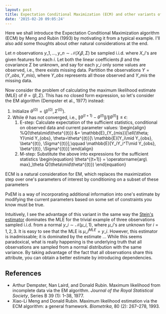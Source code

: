 ```yaml
---
layout: post
title: Expectation Conditional Maximization (ECM) and other variants of EM
date: '2015-02-20 09:05:24'
---
```


Here we shall introduce the Expectation Conditional Maximization algorithm (ECM) by Meng and Rubin (1993) by motivating it from a typical example. I'll also add some thoughts about other natural considerations at the end.

Let $n$ observations $y\_1,\ldots,y\_n\sim\mathcal{N}(X_i\beta, \Sigma)$ be sampled i.i.d. where $X\_i$'s are given features for each $i$. Let both the linear coefficients $\beta$ and the covariance $\Sigma$ be unknown, and say for each $y\_i$ only some values are observed, i.e., there exists missing data. Partition the observations $Y=(Y\_{obs},Y\_{mis})$, where $Y\_{obs}$ represents all those observed and $Y\_{mis}$ the missing data.

Now consider the problem of calculating the maximum likelihood estimate (MLE) of $\theta=(\beta,\Sigma)$. This has no closed form expression, so let's consider the EM algorithm (Dempster et al., 1977) instead:

1. Initialize $\theta^{(0)}=(\beta^{(0)},\Sigma^{(0)})$.
2. While $\theta$ has not converged, i.e., $\|\theta^{(t+1)}-\theta^{(t)}\|/\|\theta^{(t)}\|\le\epsilon$:
	1. E-step: Calculate expectation of the sufficient statistics, conditional on observed data and current parameter values:
    \begin{align}
    %Q(\theta\mid\theta^{(t)}) &= \mathbb{E}\_{Y\_{mis}}[\ell(\theta; Y)\mid Y\_{obs}, \theta=\theta^{(t)}]\\
    \mathbb{E}[Y\_i\mid Y\_{obs}, \beta^{(t)}, \Sigma^{(t)}],\qquad
    \mathbb{E}[Y\_iY\_i^T\mid Y\_{obs}, \beta^{(t)}, \Sigma^{(t)}]
    \end{align}
    2. M-step: Substitute the above into expressions for the sufficient statistics 
    \begin{equation}
    \theta^{(t+1)} = \operatorname{arg\ max}_\theta Q(\theta\mid\theta^{(t)})
    \end{equation}

ECM is a natural consideration for EM, which replaces the maximization step over one's parameters of interest by conditioning on a subset of these parameters

PxEM is a way of incorporating additional information into one's estimate by modifying the current parameters based on some set of constraints you know must be true.

Intuitively, I see the advantage of this variant in the same way the [Stein's estimator]() dominates the MLE for the trivial example of three observations sampled i.i.d. from a normal $y\_i\sim \mathcal{N}(\mu\_i, 1)$, where $\mu\_i$'s are unknown for $i=1,2,3$. It is easy to see that the MLE is $\mu\_i^{MLE} = y\_i$. However, this estimator is inadmissable; it is dominated by the estimate ... While this seems paradoxical, what is really happening is the underlying truth that all observations are sampled from a normal distribution with the same variance. By taking advantage of the fact that all observations share this attribute, you can obtain a better estimate by introducing dependencies.

## References
* Arthur Dempster, Nan Laird, and Donald Rubin. Maximum likelihood from incomplete data via the EM algorithm. *Journal of the Royal Statistical Society*, Series B 39 (1): 1–38, 1977.
* Xiao-Li Meng and Donald Rubin. Maximum likelihood estimation via the ECM algorithm: a general framework. *Biometrika*, 80 (2): 267–278, 1993.